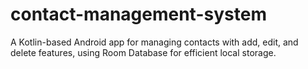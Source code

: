 # contact-management-system
A Kotlin-based Android app for managing contacts with add, edit, and delete features, using Room Database for efficient local storage.
